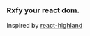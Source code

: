 ### Rxfy your react dom. 
Inspired by [react-highland](https://github.com/ccorcos/meteor-react-highland/blob/master/src/react-highland.coffee)